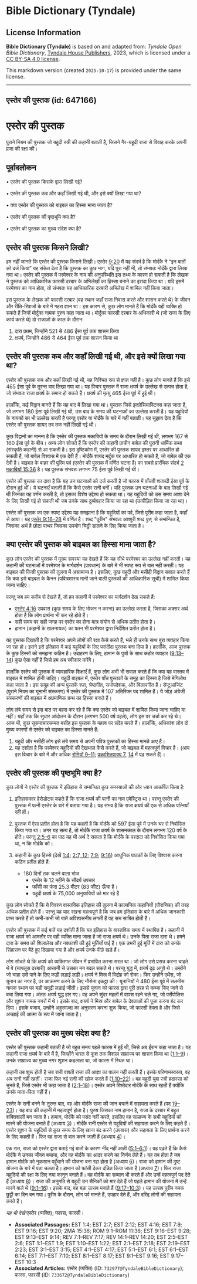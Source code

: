 # Bible Dictionary (Tyndale)

## License Information

**Bible Dictionary (Tyndale)** is based on and adapted from: _Tyndale Open Bible Dictionary_, [Tyndale House Publishers](https://tyndaleopenresources.com/), 2023, which is licensed under a [CC BY-SA 4.0 license](https://creativecommons.org/licenses/by-sa/4.0/legalcode.en).

This markdown version (created `2025-10-17`) is provided under the same license.



--------------------------------

## एस्तेर की पुस्तक (id: 647166)

एस्तेर की पुस्तक
================

पुराने नियम की पुस्तक जो यहूदी स्त्री की कहानी बताती है, जिसने गैर\-यहूदी राजा से विवाह करके अपनी प्रजा की रक्षा की।

पूर्वावलोकन
-----------

• एस्तेर की पुस्तक किसके द्वारा लिखी गई?

• एस्तेर की पुस्तक कब और कहाँ लिखी गई थी, और इसे क्यों लिखा गया था?

• क्या एस्तेर की पुस्तक को बाइबल का हिस्सा माना जाता है?

• एस्तेर की पुस्तक की पृष्ठभूमि क्या है?

• एस्तेर की पुस्तक का मुख्य संदेश क्या है?

एस्तेर की पुस्तक किसने लिखी?
----------------------------

हम नहीं जानते कि एस्तेर की पुस्तक किसने लिखी। एस्तेर [9:20](https://ref.ly/Esth9:20) में यह संदर्भ है कि मोर्दकै ने “इन बातों को दर्ज किया” यह संकेत देता है कि पुस्तक का कुछ भाग, यदि पूरा नहीं भी, तो संभवतः मोर्दकै द्वारा लिखा गया था। एस्तेर की पुस्तक में परमेश्वर के नाम की अनुपस्थिति इस तथ्य के कारण हो सकती है कि लेखक ने पुस्तक को आधिकारिक फारसी दरबार के अभिलेखों का हिस्सा बनाने का इरादा किया था। यदि इसमें परमेश्वर का नाम होता, तो संभवतः यह आधिकारिक दरबारी अभिलेख में शामिल नहीं किया जाता।

इस पुस्तक के लेखक को फारसी दरबार (वह स्थान जहाँ राजा निवास करते और शासन करते थे) के जीवन और रीति\-रिवाजों के बारे में गहरा ज्ञान था। इस कारण से, कुछ लोग मानते हैं कि मोर्दकै वही व्यक्ति हो सकते हैं जिन्हें मोर्दुका नामक पुरुष कहा जाता था। मोर्दुका फारसी दरबार के अधिकारी थे (जो राजा के लिए कार्य करते थे) दो राजाओं के काल के दौरान:

1. दारा प्रथम, जिन्होंने 521 से 486 ईसा पूर्व तक शासन किया
2. क्षयर्ष, जिन्होंने 486 से 464 ईसा पूर्व तक शासन किया था

एस्तेर की पुस्तक कब और कहाँ लिखी गई थी, और इसे क्यों लिखा गया था?
-----------------------------------------------------------------

एस्तेर की पुस्तक कब और कहाँ लिखी गई थी, यह निश्चित रूप से ज्ञात नहीं है। कुछ लोग मानते हैं कि इसे 465 ईसा पूर्व के तुरन्त बाद लिखा गया था। यह विचार पुस्तक में राजा क्षयर्ष के उल्लेख से उत्पन्न होता है, जो संभवतः राजा क्षयर्ष के समान हो सकते हैं। क्षयर्ष की मृत्यु 465 ईसा पूर्व में हुई थी।

हालाँकि, कई विद्वान मानते हैं कि यह बाद में लिखा गया था। पुस्तक जिसे इक्लेसियास्टिक्स कहा जाता है, जो लगभग 180 ईसा पूर्व लिखी गई थी, उस बाद के समय की घटनाओं का उल्लेख करती है। यह यहूदियों के नायकों का भी उल्लेख करती है परन्तु एस्तेर या मोर्दकै के बारे में नहीं बताती। यह सुझाव देता है कि एस्तेर की पुस्तक शायद तब तक नहीं लिखी गई थी।

कुछ विद्वानों का मानना है कि एस्तेर की पुस्तक मकाबियों के समय के दौरान लिखी गई थी, लगभग 167 से 160 ईसा पूर्व के बीच। अन्य लोग सोचते हैं कि एस्तेर की कहानी प्राचीन बाबेल की पुरानी धार्मिक कथा (संस्कृति कहानी) से आ सकती है। इस दृष्टिकोण में, एस्तेर की पुस्तक शायद इश्तर पर आधारित हो सकती हैं, जो बाबेल विश्वास में एक देवी हैं। मोर्दकै शायद मर्दुक पर आधारित हो सकते हैं, जो बाबेल की एक देवी है। बाइबल के बाहर की पुरिम पर्व (एस्तेर की पुस्तक में वर्णित घटना है) का सबसे प्रारंभिक संदर्भ [2 मकाबियों 15:36](https://ref.ly/2Macc15:36) है। यह पुस्तक संभवतः लगभग 75 ईसा पूर्व लिखी गई थी।

एस्तेर की पुस्तक का दावा है कि यह उन घटनाओं को दर्ज करती है जो फारस में पाँचवी शताब्दी ईसा पूर्व के दौरान हुई थीं। ये घटनाएँ बताती हैं कि कैसे एस्तेर रानी बनीं। यदि पुस्तक उन घटनाओं के बाद लिखी गई थी जिनका यह वर्णन करती है, तो इसका विशेष उद्देश्य हो सकता था। यह यहूदियों को उस समय आशा देने के लिए लिखी गई हो सकती थी जब उनके साथ दुर्व्यवहार किया जा रहा था (उत्पीड़ित किया जा रहा था)।

एस्तेर की पुस्तक का एक स्पष्ट उद्देश्य यह समझाना है कि यहूदियों का पर्व, जिसे पूरीम कहा जाता है, कहाँ से आया। यह [एस्तेर 9:16–28](https://ref.ly/Esth9:16-Esth9:28) में वर्णित है। शब्द "पूरीम" संभवतः अश्शूरी शब्द *पुरु,* से सम्बन्धित है, जिसका अर्थ है छोटा पत्थर जिसका उपयोग चिट्ठी डालने के लिए किया जाता है।

क्या एस्तेर की पुस्तक को बाइबल का हिस्सा माना जाता है?
------------------------------------------------------

कुछ लोग एस्तेर की पुस्तक में मुख्य समस्या यह देखते हैं कि यह सीधे परमेश्वर का उल्लेख नहीं करती। यह कहानी की घटनाओं में परमेश्वर के मार्गदर्शन (प्रावधान) के बारे में भी स्पष्ट रूप से बात नहीं करती। यह बाइबल की किसी पुस्तक की तुलना में असामान्य है। इसलिए, कुछ यहूदी और मसीही विद्वान सवाल करते हैं कि क्या इसे बाइबल के कैनन (पवित्रशास्त्र मानी जाने वाली पुस्तकों की आधिकारिक सूची) में शामिल किया जाना चाहिए।

परन्तु जब हम करीब से देखते हैं, तो हम कहानी में परमेश्वर का मार्गदर्शन देख सकते हैं:

* [एस्तेर 4:16](https://ref.ly/Esth4:16) उपवास (कुछ समय के लिए भोजन न करना) का उल्लेख करता है, जिसका अक्सर अर्थ होता है कि लोग प्रार्थना भी कर रहे होते हैं।
* सही समय पर सही जगह पर एस्तेर का होना मात्र संयोग से अधिक प्रतीत होता है।
* हामान (कहानी के खलनायक) का पतन भी परमेश्वर द्वारा निर्देशित प्रतीत होता है।

यह पुस्तक दिखाती है कि परमेश्वर अपने लोगों की रक्षा कैसे करते हैं, भले ही उनके साथ बुरा व्यवहार किया जा रहा हो। इसने इसे इतिहास में कई यहूदियों के लिए पसंदीदा पुस्तक बना दिया है। हालाँकि, आज पुस्तक के कुछ हिस्सों को समझना कठिन है। उदाहरण के लिए, हामान के पुत्रों के साथ कठोर व्यवहार ([9:13–14](https://ref.ly/Esth9:13-Esth9:14)) कुछ ऐसा नहीं है जिसे हम अब स्वीकार करेंगे।

हालाँकि एस्तेर की पुस्तक में व्यावहारिक शिक्षाएँ हैं, कुछ लोग अभी भी सवाल करते हैं कि क्या यह वास्तव में बाइबल में शामिल होनी चाहिए। यहूदी बाइबल में, एस्तेर पाँच पुस्तकों के समूह का हिस्सा है जिसे मेगिलोथ कहा जाता है। इस समूह की अन्य पुस्तकें रूत, श्रेष्ठगीत, सभोपदेशक, और विलापगीत हैं। सेप्टुआजिंट (पुराने नियम का यूनानी संस्करण) में एस्तेर की पुस्तक में 107 अतिरिक्त पद शामिल हैं। ये जोड़ अंग्रेजी संस्करणों की बाइबल में अप्रमाणिक ग्रन्थ का हिस्सा बनाते हैं।

लोग लंबे समय से इस बात पर बहस कर रहे हैं कि क्या एस्तेर को बाइबल में शामिल किया जाना चाहिए या नहीं। यहाँ तक कि सुधार आंदोलन के दौरान (लगभग 500 वर्ष पहले), लोग इस पर चर्चा कर रहे थे। आज भी, कुछ सुसमाचारसम्मत मसीह इस पुस्तक के महत्व पर संदेह करते हैं। हालाँकि, अधिकांश लोग दो मुख्य कारणों से एस्तेर को बाइबल का हिस्सा मानते हैं:

1. यहूदी और मसीही लोग इसे लंबे समय से अपनी पवित्र पुस्तकों का हिस्सा मानते आए हैं।
2. यह दर्शाता है कि परमेश्वर यहूदियों की देखभाल कैसे करते हैं, जो बाइबल में महत्वपूर्ण विचार है। (आप इस विचार के बारे में और अधिक [रोमियों 9–11](https://ref.ly/Rom9:1-Rom11:36); [प्रकाशितवाक्य 7](https://ref.ly/Rev7:1-Rev7:17), [14](https://ref.ly/Rev14:1-Rev14:20) में पढ़ सकते हैं)।

एस्तेर की पुस्तक की पृष्ठभूमि क्या है?
--------------------------------------

कुछ लोगों ने एस्तेर की पुस्तक में इतिहास से सम्बन्धित कुछ समस्याओं की ओर ध्यान आकर्षित किया है:

1. इतिहासकार हेरोडोटस कहते हैं कि राजा क्षयर्ष की पत्नी का नाम एमेस्ट्रिस था। परन्तु एस्तेर की पुस्तक में पत्नी एस्तेर के बारे में बताया गया है। यह संभव है कि राजा क्षयर्ष की एक से अधिक पत्नियाँ रही हों।
2. पुस्तक में ऐसा प्रतीत होता है कि यह कहती है कि मोर्दकै को 597 ईसा पूर्व में उनके घर से निर्वासित किया गया था। अगर यह सत्य है, तो मोर्दकै राजा क्षयर्ष के शासनकाल के दौरान लगभग 120 वर्ष के होते। परन्तु [2:5–6](https://ref.ly/Esth2:5-Esth2:6) का पाठ यह भी अर्थ दे सकता है कि मोर्दकै के परदादा को निर्वासित किया गया था, न कि मोर्दकै को।
3. कहानी के कुछ हिस्से (देखें [1:4](https://ref.ly/Esth1:4); [2:7, 12](https://ref.ly/Esth2:7); [7:9](https://ref.ly/Esth7:9); [9:16](https://ref.ly/Esth9:16)) आधुनिक पाठकों के लिए विश्वास करना कठिन प्रतीत होते हैं:

    * 180 दिनों तक चलने वाला भोज
        * एस्तेर के 12 महीने के सौंदर्य उपचार
        * फाँसी का फंदा 25\.3 मीटर (83 फीट) ऊँचा है।
        * यहूदी क्षयर्ष के 75,000 अनुयायियों को मार रहे हैं

कुछ लोग सोचते हैं कि ये विवरण वास्तविक इतिहास की तुलना में काल्पनिक कहानियों (पौराणिक) की तरह अधिक प्रतीत होते हैं। परन्तु यह याद रखना महत्वपूर्ण है कि जब हम इतिहास के बारे में अधिक जानकारी प्राप्त करते हैं तो कभी\-कभी जो बातें अविश्वसनीय लगती हैं वह सच साबित होती हैं। 

एस्तेर की पुस्तक में कई बातें यह दर्शाती हैं कि यह इतिहास के वास्तविक समय में स्थापित है। कहानी में राजा क्षयर्ष को आमतौर पर वही व्यक्ति माना जाता है जो राजा क्षयर्ष थे। उनके पिता राजा दारा थे। हमने दारा के समय की शिलालेख और नक्काशी की हुई मूर्तियाँ पाई हैं। एक उभरी हुई मूर्ति में दारा को उनके सिंहासन पर बैठे हुए दिखाया गया है और क्षयर्ष उनके पीछे खड़े हैं।

लोग सोचते थे कि क्षयर्ष को व्यक्तिगत जीवन में प्रभावित करना सरल था। जो लोग उसे प्रसन्न करना चाहते थे वे (चापलूस दरबारी) आसानी से उसका मन बदल सकते थे। परन्तु युद्ध में, क्षयर्ष दृढ़ अगुवे थे। उन्होंने जो चाहा उसे पाने के लिए कड़ी लड़ाई लड़ी। क्षयर्ष ने मिस्र में विद्रोह को रोका। फिर उन्होंने एथेंस, जो यूनान का नगर है, पर आक्रमण करने के लिए नौसेना इकट्ठा की। यूनानियों ने 480 ईसा पूर्व में सलमीस नामक स्थान पर बड़ी समुद्री लड़ाई जीती। इससे यूनान को फारस द्वारा पूरी तरह से कब्जा किए जाने से बचा लिया गया। अंततः क्षयर्ष युद्ध हार गए। वह अपने सुंदर महलों में वापस रहने चले गए, जो पर्सेपोलिस और शूशन नामक नगरों में थे। इसके बाद, क्षयर्ष ने मिस्र और बाबेल के देवताओं की पूजा करना बंद कर दिया। इसके बजाय, उन्होंने अहुरमज़्दा का अनुसरण करना शुरू किया, जो फारसी देवता है और जिसे अच्छाई की आत्मा के रूप में जाना जाता है।

एस्तेर की पुस्तक का मुख्य संदेश क्या है?
----------------------------------------

एस्तेर की पुस्तक कहानी बताती है जो बहुत समय पहले फारस में हुई थी, जिसे अब ईरान कहा जाता है। यह कहानी राजा क्षयर्ष के बारे में है, जिन्होंने भारत से कूश तक विशाल साम्राज्य पर शासन किया था ([1:1–9](https://ref.ly/Esth1:1-Esth1:9))। उनके साम्राज्य का मुख्य नगर शूशन कहलाता था, जो फारस में स्थित था।

कहानी तब शुरू होती है जब रानी वशती राजा की आज्ञा का पालन नहीं करती हैं। इसके परिणामस्वरूप, वह अब रानी नहीं रहतीं। राजा फिर नई रानी की खोज करते हैं ([1:10–22](https://ref.ly/Esth1:10-Esth1:22))। वह यहूदी युवा स्त्री हदास्सा को चुनते हैं, जिसे एस्तेर भी कहा जाता है ([2:1–18](https://ref.ly/Esth2:1-Esth2:18))। एस्तेर अपने रिश्तेदार मोर्दकै के साथ रहती हैं क्योंकि उनके माता\-पिता नहीं हैं।

एस्तेर के रानी बनने के तुरन्त बाद, वह और मोर्दकै राजा की जान बचाने में सहायता करते हैं (पद [19–23](https://ref.ly/Esth2:19-Esth2:23))। यह बाद की कहानी में महत्वपूर्ण होता है। पुरुष जिसका नाम हामान है, राजा के दरबार में बहुत शक्तिशाली बन जाता है। हामान, मोर्दकै को पसंद नहीं करते, इसलिए वह साम्राज्य के सभी यहूदियों को मारने की योजना बनाते हैं (अध्याय [3](https://ref.ly/Esth3:1-Esth3:15))। मोर्दकै रानी एस्तेर से यहूदियों की सहायता करने के लिए कहते हैं। एस्तेर शूशन के यहूदियों से कुछ समय के लिए खाना बंद करने (उपवास) और सहायता के लिए प्रार्थना करने के लिए कहती हैं। फिर वह राजा से बात करने जाती हैं (अध्याय [4](https://ref.ly/Esth4:1-Esth4:17))।

एक रात, राजा को एस्तेर द्वारा बताई गई बातों के कारण नींद नहीं आती ([5:1–6:1](https://ref.ly/Esth5:1-Esth6:1))। वह पढ़ते हैं कि कैसे मोर्दकै ने उनका जीवन बचाया, और वह मोर्दकै का आदर करने का निर्णय लेते हैं। यह तब होता है जब हामान मोर्दकै को नुकसान पहुँचाने की योजना बना रहा होता है (अध्याय [6](https://ref.ly/Esth6:1-Esth6:14))। राजा को हामान की दुष्ट योजना के बारे में पता चलता है। हामान को फांसी देकर दंडित किया जाता है (अध्याय [7](https://ref.ly/Esth7:1-Esth7:10))। फिर राजा यहूदियों की रक्षा के लिए नया कानून बनाते हैं। वह मोर्दकै का सम्मान भी करते हैं और उन्हें महत्वपूर्ण पद देते हैं (अध्याय [8](https://ref.ly/Esth8:1-Esth8:17))। राजा की अनुमति से यहूदी उन सैनिकों को मार देते हैं जो पहले हामान की योजना में उन्हें मारने वाले थे ([9:1–16](https://ref.ly/Esth9:1-Esth9:16))। इसके बाद, वह बड़ा उत्सव मनाते हैं ([9:17–10:3](https://ref.ly/Esth9:17-Esth10:3))। यह उत्सव पुरीम नमक छुट्टी का दिन बन गया। पुरीम के दौरान, लोग पर्व मानते हैं, उपहार देते हैं, और दरिद्र लोगों की सहायता करते हैं।

*यह भी देखें* एस्तेर (व्यक्ति); फारस, फारसी।

* **Associated Passages:** EST 1:4; EST 2:7; EST 2:12; EST 4:16; EST 7:9; EST 9:16; EST 9:20; 2MA 15:36; ROM 9:1–ROM 11:36; EST 9:16–EST 9:28; EST 9:13–EST 9:14; REV 7:1–REV 7:17; REV 14:1–REV 14:20; EST 2:5–EST 2:6; EST 1:1–EST 1:9; EST 1:10–EST 1:22; EST 2:1–EST 2:18; EST 2:19–EST 2:23; EST 3:1–EST 3:15; EST 4:1–EST 4:17; EST 5:1–EST 6:1; EST 6:1–EST 6:14; EST 7:1–EST 7:10; EST 8:1–EST 8:17; EST 9:1–EST 9:16; EST 9:17–EST 10:3
* **Associated Articles:** एस्तेर (व्यक्ति) (ID: `732977@TyndaleBibleDictionary`); फारस, फारसी (ID: `733672@TyndaleBibleDictionary`)

